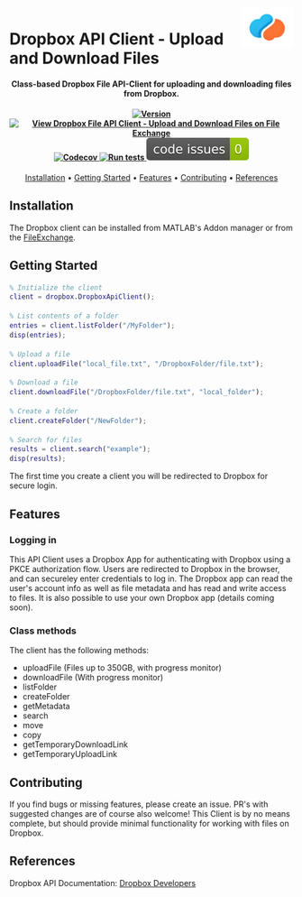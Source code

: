 <a href="/resources/images/toolbox_image.png">
  <picture>
    <source media="(prefers-color-scheme: dark)" srcset="/resources/images/toolbox_image.png">
    <source media="(prefers-color-scheme: light)" srcset="/resources/images/toolbox_image.png">
    <img alt="Dropbox-API-Client-logo" src="/resources/images/toolbox_image.png" title="Dropbox API" align="right" height="70"​>
  </picture>
</a>

# Dropbox API Client - Upload and Download Files

<h4 align="center">Class-based Dropbox File API-Client for uploading and downloading files from Dropbox.</h4>

<h4 align="center">
  <a href="https://github.com/ehennestad/dropbox-sdk-matlab/releases/latest">
    <img src="https://img.shields.io/github/v/release/ehennestad/dropbox-sdk-matlab?label=version" alt="Version">
  </a>
  <a href="https://se.mathworks.com/matlabcentral/fileexchange/179054-dropbox-file-api-client-upload-and-download-files">
    <img src="https://www.mathworks.com/matlabcentral/images/matlab-file-exchange.svg" alt="View Dropbox File API Client - Upload and Download Files on File Exchange">
  </a>
  <a href="https://codecov.io/gh/ehennestad/dropbox-sdk-matlab" >
   <img src="https://codecov.io/gh/ehennestad/dropbox-sdk-matlab/graph/badge.svg?token=Z2L1HGYAPV" alt="Codecov"/>  
  </a>
  <a href="https://github.com/ehennestad/dropbox-sdk-matlab/actions/workflows/run_tests.yml?query=branch%3Amain">
   <img src="https://github.com/ehennestad/dropbox-sdk-matlab/actions/workflows/run_tests.yml/badge.svg?branch=main" alt="Run tests">
  </a>
  <a href="https://github.com/ehennestad/dropbox-sdk-matlab/security/code-scanning">
   <img src=".github/badges/code_issues.svg" alt="MATLAB Code Issues">
  </a>
</h4>

<p align="center">
  <a href="#installation">Installation</a> •
  <a href="#getting-started">Getting Started</a> •
  <a href="#features">Features</a> •
  <a href="#contributing">Contributing</a> •
  <a href="#references">References</a>
</p>

## Installation
The Dropbox client can be installed from MATLAB's Addon manager or from the [FileExchange](https://se.mathworks.com/matlabcentral/fileexchange/179054-dropbox-file-api-client-upload-and-download-files).

## Getting Started
``` matlab
% Initialize the client
client = dropbox.DropboxApiClient();

% List contents of a folder
entries = client.listFolder("/MyFolder");
disp(entries);

% Upload a file
client.uploadFile("local_file.txt", "/DropboxFolder/file.txt");

% Download a file
client.downloadFile("/DropboxFolder/file.txt", "local_folder");

% Create a folder
client.createFolder("/NewFolder");

% Search for files
results = client.search("example");
disp(results);
```

The first time you create a client you will be redirected to Dropbox for secure login.

## Features

### Logging in
This API Client uses a Dropbox App for authenticating with Dropbox using a PKCE authorization flow. Users are redirected to Dropbox in the browser, and can secureley enter credentials to log in. The Dropbox app can read the user's account info as well as file metadata and has read and write access to files. It is also possible to use your own Dropbox app (details coming soon).

### Class methods
The client has the following methods:
 - uploadFile (Files up to 350GB, with progress monitor)
 - downloadFile (With progress monitor)
 - listFolder
 - createFolder
 - getMetadata
 - search
 - move
 - copy
 - getTemporaryDownloadLink
 - getTemporaryUploadLink

## Contributing
If you find bugs or missing features, please create an issue. PR's with suggested changes are of course also welcome! 
This Client is by no means complete, but should provide minimal functionality for working with files on Dropbox.

## References
Dropbox API Documentation: [Dropbox Developers](https://www.dropbox.com/developers/documentation/http/documentation)
